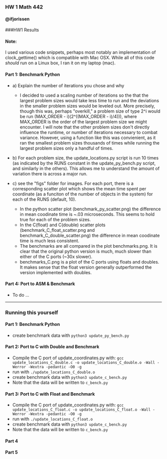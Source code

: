 ### HW 1 Math 442
#### @ifjorissen

###HW1 Results

#### Note: 
I used various code snippets, perhaps most notably an implementation of clock_gettime() which is compatible with Mac OSX. While all of this code *should* run on a Linux box, I ran it on my laptop (mac). 

#### Part 1: Benchmark Python
  * a) Explain the number of iterations you chose and why
    * I decided to used a scaling number of iterations so the that the largest problem sizes would take less time to run and the deviations in the smaller problem sizes would be leveled out. More precisely, though this was, perhaps "overkill," a problem size of type 2^i would be run (MAX_ORDER - i)(2^((MAX_ORDER - i)/4))), where MAX_ORDER is the order of the largest problem size we might encounter. I will note that the other problem sizes don't directly influence the runtime, or number of iterations necessary to combat variance. However, using a function like this was convienient, as it ran the smallest problem sizes thousands of times while running the largest problem sizes only a handful of times.

  * b) For each problem size, the update_locations.py script is run 10 times (as indicated by the RUNS constant in the update_py_bench.py script, and similarly in the others). This allows me to understand the amount of variation there is across a major run. 

  * c) see the "figs" folder for images. For each port, there is a corresponding scatter plot which shows the mean time spent per coordinate (as a funciton of the number of objects in the system) for each of the RUNS (default, 10). 
    * In the python scatter plot (benchmark_py_scatter.png) the difference in mean coodinate time is ~.03 microseconds. This seems to hold true for each of the problem sizes.  
    * In the C(float) and C(double) scatter plots (benchmark_C_float_scatter.png and benchmark_C_double_scatter.png) the difference in mean coodinate time is much less consistent.
    * The benchmarks are all compared in the plot benchmarks.png. It is clear that the original python version is much, much slower than either of the C ports (~30x slower). 
    * benchmarks_C.png is a plot of the C ports using floats and doubles. It makes sense that the float version generally outperformed the version implemented with doubles. 

#### Part 4: Port to ASM & Benchmark
  * To do ...
---

### Running this yourself
#### Part 1: Benchmark Python
  * create benchmark data with `python3 update_py_bench.py`

#### Part 2: Port to C with Double and Benchmark
  * Compile the C port of update_coordinates.py with: `gcc update_locations_C_double.c -o update_locations_C_double.o -Wall -Werror -Wextra -pedantic -O0 -g`
  * run with `./update_locations_C_double.o`
  * create benchmark data with `python3 update_c_bench.py`
  * Note that the data will be written to `c_bench.py`

#### Part 3: Port to C with Float and Benchmark
  * Compile the C port of update_coordinates.py with: `gcc update_locations_C_float.c -o update_locations_C_float.o -Wall -Werror -Wextra -pedantic -O0 -g`
  * run with `./update_locations_C_float.o`
  * create benchmark data with `python3 update_c_bench.py`
  * Note that the data will be written to `c_bench.py`

#### Part 4


#### Part 5